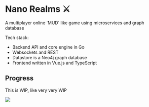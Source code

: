 # Nano Realms ⚔️

A multiplayer online 'MUD' like game using microservices and graph database

Tech stack:

- Backend API and core engine in Go
- Websockets and REST
- Datastore is a Neo4j graph database
- Frontend written in Vue.js and TypeScript


## Progress

This is WIP, like very very WIP

![](https://user-images.githubusercontent.com/14982936/198874577-23f2a64e-ec46-42fe-9a81-0d0686f559c6.png)
